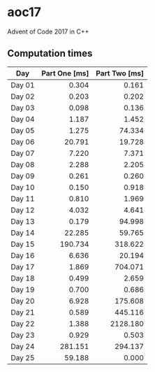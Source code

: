 # aoc17
Advent of Code 2017 in C++
## Computation times
Day | Part One [ms] | Part Two [ms]
--- | ---: | ---:
Day 01 | 0.304 | 0.161
Day 02 | 0.203 | 0.202
Day 03 | 0.098 | 0.136
Day 04 | 1.187 | 1.452
Day 05 | 1.275 | 74.334
Day 06 | 20.791 | 19.728
Day 07 | 7.220 | 7.371
Day 08 | 2.288 | 2.205
Day 09 | 0.261 | 0.260
Day 10 | 0.150 | 0.918
Day 11 | 0.810 | 1.969
Day 12 | 4.032 | 4.641
Day 13 | 0.179 | 94.998
Day 14 | 22.285 | 59.765
Day 15 | 190.734 | 318.622
Day 16 | 6.636 | 20.194
Day 17 | 1.869 | 704.071
Day 18 | 0.499 | 2.659
Day 19 | 0.700 | 0.686
Day 20 | 6.928 | 175.608
Day 21 | 0.589 | 445.116
Day 22 | 1.388 | 2128.180
Day 23 | 0.929 | 0.503
Day 24 | 281.151 | 294.137
Day 25 | 59.188 | 0.000
